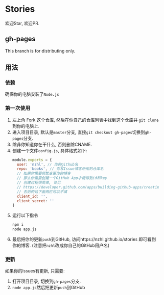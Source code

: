# Stories
欢迎Star, 欢迎PR.

## gh-pages
This branch is for distributing only.

## 用法

### 依赖
确保你的电脑安装了`Node.js`

### 第一次使用
1. 左上角 Fork 这个仓库, 然后在你自己的仓库列表中找到这个仓库并 `git clone` 到你的电脑上.
2. 进入项目目录, 默认是`master`分支, 直接`git checkout gh-pages`切换到`gh-pages`分支.
3. 除非你知道你在干什么, 否则删除CNAME.
4. 创建一个文件`config.js`, 具体格式如下:
    ```js
    module.exports = {
      user: 'nzhl', // 你的github名
      repo: 'books', // 你写Issue博客所用的仓库名
      // 如果你需要频繁变更你的博客
      // 那么你需要创建一个GitHub App才能得到id和key
      // 创建过程很简单, 详见
      // https://developer.github.com/apps/building-github-apps/creating-a-github-app/
      // 否则的话下面两栏可以不填
      client_id: '', 
      client_secret: ''
    }
    ```
5. 运行以下指令
    ```bash
    npm i
    node app.js
    ```
6. 最后把你的更新`push`到GitHub, 访问https://nzhl.github.io/stories 即可看到你的博客. (注意把`nzhl`改成你自己的GitHub用户名)

### 更新
如果你的Issues有更新, 只需要:
1. 打开项目目录, 切换到`gh-pages`分支.
2. `node app.js`然后把更新`push`到GitHub
